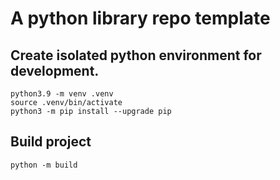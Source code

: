 # A python library repo template

## Create isolated python environment for development.

```
python3.9 -m venv .venv
source .venv/bin/activate
python3 -m pip install --upgrade pip
```

## Build project

```
python -m build
```